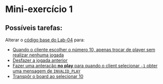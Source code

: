 # Mini-exercício 1

## Possíveis tarefas:

Alterar o [código base do Lab-04](../lab-04-rpc-error/exercise_ttt-grpc-master/) para:
- [Quando o cliente escolher o número 10, apenas trocar de player sem realizar nenhuma jogada](./exercise_ttt-change_player/)
- [Desfazer a jogada anterior](./exercise_ttt-undo/)
- [Fazer uma anteração **no play** para quando o client selecionar `-1` obter uma mensagem de `INVALID_PLAY`](./exercise_ttt-invalid_play/)
- [Transpôr o board ao selecionar 10](./exercise_ttt-transpose/)